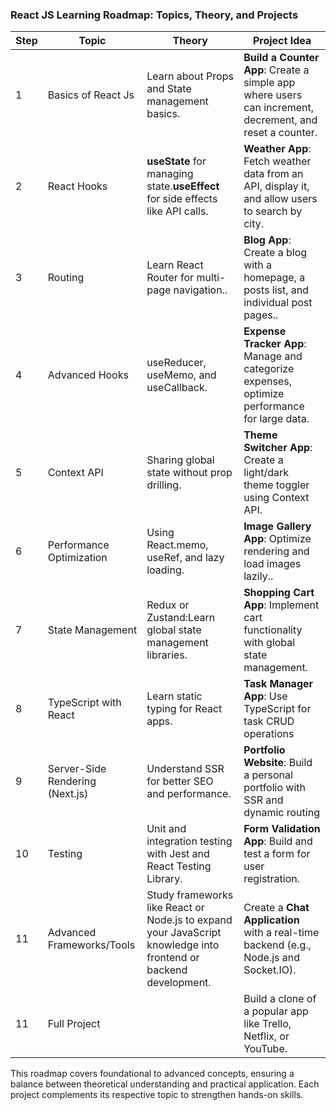 ### React JS Learning Roadmap: Topics, Theory, and Projects  

| **Step** | **Topic**                       | **Theory**                                                                                                       | **Project Idea**                                                                                        |
| -------- | ------------------------------- | ---------------------------------------------------------------------------------------------------------------- | ------------------------------------------------------------------------------------------------------- |
| 1        | Basics of React Js              | Learn about Props and State management basics.                                                                   | **Build a Counter App**: Create a simple app where users can increment, decrement, and reset a counter. |
| 2        | React Hooks                     | **useState** for managing state.**useEffect** for side effects like API calls.                                   | **Weather App**: Fetch weather data from an API, display it, and allow users to search by city.         |
| 3        | Routing                         | Learn React Router for multi-page navigation..                                                                   | **Blog App**: Create a blog with a homepage, a posts list, and individual post pages..                  |
| 4        | Advanced Hooks                  | useReducer, useMemo, and useCallback.                                                                            | **Expense Tracker App**: Manage and categorize expenses, optimize performance for large data.           |
| 5        | Context API                     | Sharing global state without prop drilling.                                                                      | **Theme Switcher App**: Create a light/dark theme toggler using Context API.                            |
| 6        | Performance Optimization        | Using React.memo, useRef, and lazy loading.                                                                      | **Image Gallery App**: Optimize rendering and load images lazily..                                      |
| 7        | State Management                | Redux or Zustand:Learn global state management libraries.                                                        | **Shopping Cart App**: Implement cart functionality with global state management.                       |
| 8        | TypeScript with React           | Learn static typing for React apps.                                                                              | **Task Manager App**: Use TypeScript for task CRUD operations                                           |
| 9        | Server-Side Rendering (Next.js) | Understand SSR for better SEO and performance.                                                                   | **Portfolio Website**: Build a personal portfolio with SSR and dynamic routing                          |
| 10       | Testing                         | Unit and integration testing with Jest and React Testing Library.                                                | **Form Validation App**: Build and test a form for user registration.                                   |
| 11       | Advanced Frameworks/Tools       | Study frameworks like React or Node.js to expand your JavaScript knowledge into frontend or backend development. | Create a **Chat Application** with a real-time backend (e.g., Node.js and Socket.IO).                   |
| 11       | Full Project                    |                                                                                                                  | Build a clone of a popular app like Trello, Netflix, or YouTube.                                        |

This roadmap covers foundational to advanced concepts, ensuring a balance between theoretical understanding and practical application. Each project complements its respective topic to strengthen hands-on skills.
